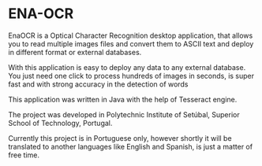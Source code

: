 ENA-OCR
=======

EnaOCR is a Optical Character Recognition desktop application, that allows you to read multiple images files and convert them to ASCII text and deploy in different format or external databases.

With this application is easy to deploy any data to any external database. You just need one click to process hundreds of images in seconds, is super fast and with strong accuracy in the detection of words

This application was written in Java with the help of Tesseract engine.

The project was developed in Polytechnic Institute of Setúbal, Superior School of Technology, Portugal.

Currently this project is in Portuguese only, however shortly it will be translated to another languages like English and Spanish, is just a matter of free time.
